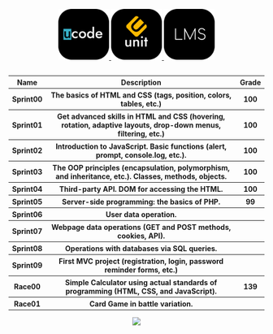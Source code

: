 <head>
    <p align="center">
        <a href="https://ucode.world/en/" target="_blank">
            <img src="https://github.com/NogaKazaha/NogaKazaha/blob/master/img/Header/ucode.png" height="100px">
        </a>
        <a href="https://unitfactory.net/" target="_blank">
            <img src="https://github.com/NogaKazaha/NogaKazaha/blob/master/img/Header/unit.png" height="100px">
        </a>
        <a href="https://lms.ucode.world/users/plitovka/" target="_blank">
            <img src="https://github.com/NogaKazaha/NogaKazaha/blob/master/img/Header/lms.png" height="100px">
        </a>
    </p>
</head>

<body>
    <table width="100%" border="0" cellpadding="3" align="left">  
        <tr>
            <th>Name</th>
            <th>Description</th>
            <th>Grade</th>
        </tr>
        <tr>
            <th>Sprint00</th>
            <th>The basics of HTML and CSS (tags, position, colors, tables, etc.)</th>
            <th>100</th>
        </tr>
        <tr>
            <th>Sprint01</th>
            <th>Get advanced skills in HTML and CSS (hovering, rotation, adaptive layouts, drop-down menus, filtering, etc.)</th>
            <th>100</th>
        </tr>
        <tr>
            <th>Sprint02</th>
            <th>Introduction to JavaScript. Basic functions (alert, prompt, console.log, etc.).</th>
            <th>100</th>
        </tr>
        <tr>
            <th>Sprint03</th>
            <th>The OOP principles (encapsulation, polymorphism, and inheritance, etc.). Classes, methods, objects.</th>
            <th>100</th>
        </tr>
        <tr>
            <th>Sprint04</th>
            <th>Third-party API. DOM for accessing the HTML.</th>
            <th>100</th>
        </tr>
        <tr>
            <th>Sprint05</th>
            <th>Server-side programming: the basics of PHP.</th>
            <th>99</th>
        </tr>
        <tr>
            <th>Sprint06</th>
            <th>User data operation.</th>
            <th></th>
        </tr>
        <tr>
            <th>Sprint07</th>
            <th>Webpage data operations (GET and POST methods, cookies, API).</th>
            <th></th>
        </tr>
        <tr>
            <th>Sprint08</th>
            <th>Operations with databases via SQL queries.</th>
            <th></th>
        </tr>
        <tr>
            <th>Sprint09</th>
            <th>First MVC project (registration, login, password reminder forms, etc.)</th>
            <th></th>
        </tr>
        <tr>
            <th>Race00</th>
            <th>Simple Calculator using actual standards of programming (HTML, CSS, and JavaScript).</th>
            <th>139</th>
        </tr>
        <tr>
            <th>Race01</th>
            <th>Card Game in battle variation.</th>
            <th></th>
        </tr>
    </table>
</body>

<footer>
<p align="center"><img src="https://emojis.slackmojis.com/emojis/images/1531849430/4246/blob-sunglasses.gif?1531849430" width="30"></p>
</footer>
